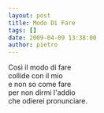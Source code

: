 ```yaml
---
layout: post
title: Modo Di Fare
tags: []
date: 2009-04-09 13:38:00
author: pietro
---
```

Così il modo di fare<br/>collide con il mio<br/>e non so come fare<br/>per non dirmi l'addio<br/>che odierei pronunciare.
